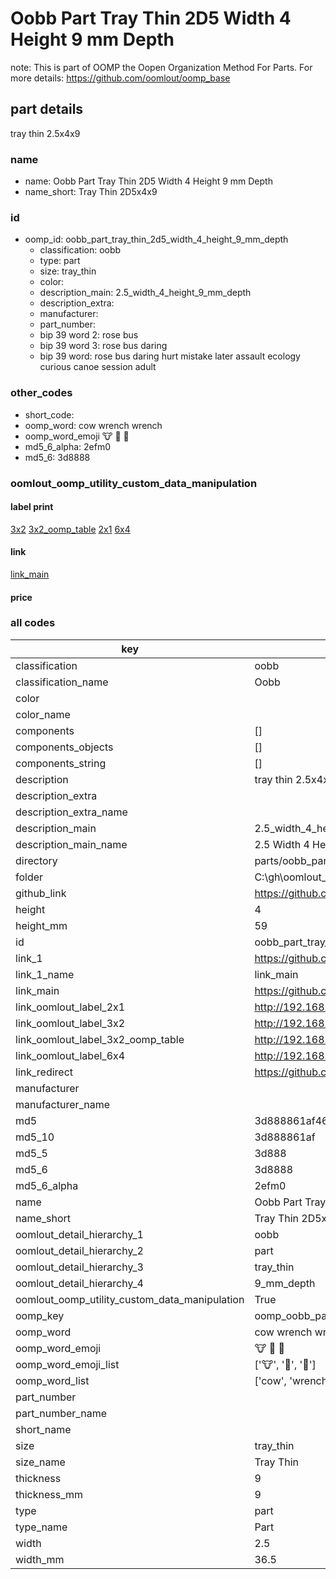 # Oobb Part Tray Thin 2D5 Width 4 Height 9 mm Depth  

note: This is part of OOMP the Oopen Organization Method For Parts. For more details: https://github.com/oomlout/oomp_base

##  part details
  



tray thin 2.5x4x9



### name
* name: Oobb Part Tray Thin 2D5 Width 4 Height 9 mm Depth
* name_short: Tray Thin 2D5x4x9 
### id
* oomp_id: oobb_part_tray_thin_2d5_width_4_height_9_mm_depth
  * classification: oobb
  * type: part
  * size: tray_thin
  * color: 
  * description_main: 2.5_width_4_height_9_mm_depth
  * description_extra: 
  * manufacturer: 
  * part_number: 
  * bip 39 word 2: rose bus
  * bip 39 word 3: rose bus daring
  * bip 39 word: rose bus daring hurt mistake later assault ecology curious canoe session adult

### other_codes
* short_code: 
* oomp_word: cow wrench wrench
* oomp_word_emoji :cow: :wrench: :wrench:
* md5_6_alpha: 2efm0
* md5_6: 3d8888






### oomlout_oomp_utility_custom_data_manipulation
#### label print
[3x2](http://192.168.1.245:1112/?label=oomp%202efm0)
[3x2_oomp_table](http://192.168.1.108:1112/?label=oomp%202efm0)
[2x1](http://192.168.1.242:1112/?label=oomp%202efm0)
[6x4](http://192.168.1.55:1112/?label=oomp%202efm0)    

#### link

[link_main](https://github.com/oomlout/oomlout_oobb_version_4_generated_parts/tree/main/navigation_oomp/oobb/part/tray_thin/2.5_width_4_height_9_mm_depth/part)                              

#### price







### all codes 
| key | value |  
| --- | --- |  
| classification | oobb |  
| classification_name | Oobb |  
| color |  |  
| color_name |  |  
| components | [] |  
| components_objects | [] |  
| components_string | [] |  
| description | tray thin 2.5x4x9 |  
| description_extra |  |  
| description_extra_name |  |  
| description_main | 2.5_width_4_height_9_mm_depth |  
| description_main_name | 2.5 Width 4 Height 9 mm Depth |  
| directory | parts/oobb_part_tray_thin_2d5_width_4_height_9_mm_depth |  
| folder | C:\gh\oomlout_oobb_version_4_generated_parts\parts\oobb_part_tray_thin_2d5_width_4_height_9_mm_depth |  
| github_link | https://github.com/oomlout/oomlout_oomp_part_src/tree/main/parts/oobb_part_tray_thin_2d5_width_4_height_9_mm_depth |  
| height | 4 |  
| height_mm | 59 |  
| id | oobb_part_tray_thin_2d5_width_4_height_9_mm_depth |  
| link_1 | https://github.com/oomlout/oomlout_oobb_version_4_generated_parts/tree/main/navigation_oomp/oobb/part/tray_thin/2.5_width_4_height_9_mm_depth/part |  
| link_1_name | link_main |  
| link_main | https://github.com/oomlout/oomlout_oobb_version_4_generated_parts/tree/main/navigation_oomp/oobb/part/tray_thin/2.5_width_4_height_9_mm_depth/part |  
| link_oomlout_label_2x1 | http://192.168.1.242:1112/?label=oomp%202efm0 |  
| link_oomlout_label_3x2 | http://192.168.1.245:1112/?label=oomp%202efm0 |  
| link_oomlout_label_3x2_oomp_table | http://192.168.1.108:1112/?label=oomp%202efm0 |  
| link_oomlout_label_6x4 | http://192.168.1.55:1112/?label=oomp%202efm0 |  
| link_redirect | https://github.com/oomlout/oomlout_oobb_version_4_generated_parts/tree/main/parts/oobb_tray_thin_2d5_04_09 |  
| manufacturer |  |  
| manufacturer_name |  |  
| md5 | 3d888861af4601b1f546f6fc6f07bde0 |  
| md5_10 | 3d888861af |  
| md5_5 | 3d888 |  
| md5_6 | 3d8888 |  
| md5_6_alpha | 2efm0 |  
| name | Oobb Part Tray Thin 2D5 Width 4 Height 9 mm Depth |  
| name_short | Tray Thin 2D5x4x9  |  
| oomlout_detail_hierarchy_1 | oobb |  
| oomlout_detail_hierarchy_2 | part |  
| oomlout_detail_hierarchy_3 | tray_thin |  
| oomlout_detail_hierarchy_4 | 9_mm_depth |  
| oomlout_oomp_utility_custom_data_manipulation | True |  
| oomp_key | oomp_oobb_part_tray_thin_2d5_width_4_height_9_mm_depth |  
| oomp_word | cow wrench wrench |  
| oomp_word_emoji | :cow: :wrench: :wrench: |  
| oomp_word_emoji_list | [':cow:', ':wrench:', ':wrench:'] |  
| oomp_word_list | ['cow', 'wrench', 'wrench'] |  
| part_number |  |  
| part_number_name |  |  
| short_name |  |  
| size | tray_thin |  
| size_name | Tray Thin |  
| thickness | 9 |  
| thickness_mm | 9 |  
| type | part |  
| type_name | Part |  
| width | 2.5 |  
| width_mm | 36.5 |  
